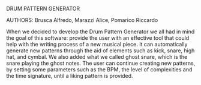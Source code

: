 DRUM PATTERN GENERATOR

AUTHORS: Brusca Alfredo, Marazzi Alice, Pomarico Riccardo

When we decided to develop the Drum Pattern Generator we all had in mind the goal of this software: provide the user with an effective tool that could help with the writing process of a new musical piece. It can automatically generate new patterns through the aid of elements such as kick, snare, high hat, and cymbal. We also added what we called ghost snare, which is the snare playing the ghost notes. The user can continue creating new patterns, by setting some parameters such as the BPM, the level of complexities and the time signature, until a liking pattern is provided.
